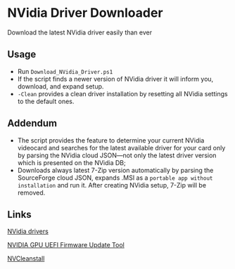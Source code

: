 # NVidia Driver Downloader

Download the latest NVidia driver easily than ever

## Usage

* Run `Download_NVidia_Driver.ps1`
* If the script finds a newer version of NVidia driver it will inform you, download, and expand setup.
* `-Clean` provides a clean driver installation by resetting all NVidia settings to the default ones.

## Addendum

* The script provides the feature to determine your current NVidia videocard and searches for the latest available driver for your card only by parsing the NVidia cloud JSON—not only the latest driver version which is presented on the NVidia DB;
* Downloads always latest 7-Zip version automatically by parsing the SourceForge cloud JSON, expands .MSI as a `portable app without installation` and run it. After creating NVidia setup, 7-Zip will be removed.

## Links

[NVidia drivers](https://www.nvidia.ru/Download/index.aspx)

[NVIDIA GPU UEFI Firmware Update Tool](https://nvidia.custhelp.com/app/answers/list/st/5/kw/NVIDIA%20GPU%20UEFI%20Firmware%20Update%20Tool/sort/4%2C2)

[NVCleanstall](https://www.techpowerup.com/download/techpowerup-nvcleanstall/)
